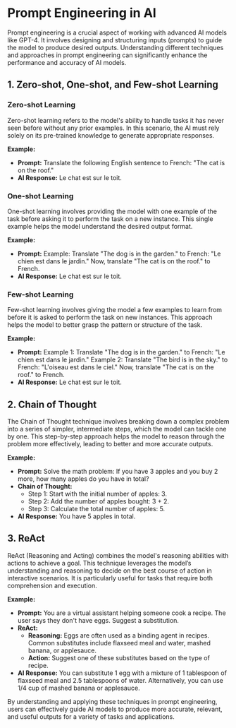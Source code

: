 # Prompt Engineering in AI

Prompt engineering is a crucial aspect of working with advanced AI models like GPT-4. It involves designing and structuring inputs (prompts) to guide the model to produce desired outputs. Understanding different techniques and approaches in prompt engineering can significantly enhance the performance and accuracy of AI models.

## 1. Zero-shot, One-shot, and Few-shot Learning

### Zero-shot Learning
Zero-shot learning refers to the model's ability to handle tasks it has never seen before without any prior examples. In this scenario, the AI must rely solely on its pre-trained knowledge to generate appropriate responses.

**Example:**
- **Prompt:** Translate the following English sentence to French: "The cat is on the roof."
- **AI Response:** Le chat est sur le toit.

### One-shot Learning
One-shot learning involves providing the model with one example of the task before asking it to perform the task on a new instance. This single example helps the model understand the desired output format.

**Example:**
- **Prompt:** Example: Translate "The dog is in the garden." to French: "Le chien est dans le jardin."
  Now, translate "The cat is on the roof." to French.
- **AI Response:** Le chat est sur le toit.

### Few-shot Learning
Few-shot learning involves giving the model a few examples to learn from before it is asked to perform the task on new instances. This approach helps the model to better grasp the pattern or structure of the task.

**Example:**
- **Prompt:** Example 1: Translate "The dog is in the garden." to French: "Le chien est dans le jardin."
  Example 2: Translate "The bird is in the sky." to French: "L'oiseau est dans le ciel."
  Now, translate "The cat is on the roof." to French.
- **AI Response:** Le chat est sur le toit.

## 2. Chain of Thought

The Chain of Thought technique involves breaking down a complex problem into a series of simpler, intermediate steps, which the model can tackle one by one. This step-by-step approach helps the model to reason through the problem more effectively, leading to better and more accurate outputs.

**Example:**
- **Prompt:** Solve the math problem: If you have 3 apples and you buy 2 more, how many apples do you have in total?
- **Chain of Thought:**
  - Step 1: Start with the initial number of apples: 3.
  - Step 2: Add the number of apples bought: 3 + 2.
  - Step 3: Calculate the total number of apples: 5.
- **AI Response:** You have 5 apples in total.

## 3. ReAct

ReAct (Reasoning and Acting) combines the model's reasoning abilities with actions to achieve a goal. This technique leverages the model’s understanding and reasoning to decide on the best course of action in interactive scenarios. It is particularly useful for tasks that require both comprehension and execution.

**Example:**
- **Prompt:** You are a virtual assistant helping someone cook a recipe. The user says they don't have eggs. Suggest a substitution.
- **ReAct:**
  - **Reasoning:** Eggs are often used as a binding agent in recipes. Common substitutes include flaxseed meal and water, mashed banana, or applesauce.
  - **Action:** Suggest one of these substitutes based on the type of recipe.
- **AI Response:** You can substitute 1 egg with a mixture of 1 tablespoon of flaxseed meal and 2.5 tablespoons of water. Alternatively, you can use 1/4 cup of mashed banana or applesauce.

By understanding and applying these techniques in prompt engineering, users can effectively guide AI models to produce more accurate, relevant, and useful outputs for a variety of tasks and applications.
